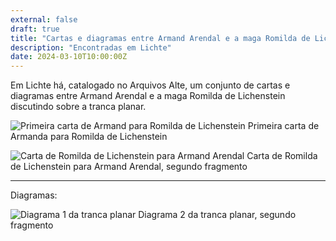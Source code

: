 ```yaml
---
external: false
draft: true
title: "Cartas e diagramas entre Armand Arendal e a maga Romilda de Lichenstein"
description: "Encontradas em Lichte"
date: 2024-03-10T10:00:00Z
---
```


Em Lichte há, catalogado no Arquivos Alte, um conjunto de cartas e diagramas entre Armand Arendal
e a maga Romilda de Lichenstein discutindo sobre a tranca planar.

![Primeira carta de Armand para Romilda de Lichenstein](/erde/images/tranca-planar/carta-armand-1.png)
Primeira carta de Armanda para Romilda de Lichenstein

<!-- ![Carta de Romilda de Lichenstein para Armand Arendal](/erde/images/tranca-planar/carta-romilda-pt1.png)
Carta de Romilda de Lichenstein para Armand Arendal, primeiro fragmento -->

![Carta de Romilda de Lichenstein para Armand Arendal](/erde/images/tranca-planar/carta-romilda-pt2.png)
Carta de Romilda de Lichenstein para Armand Arendal, segundo fragmento

<!-- ![Carta de Romilda de Lichenstein para Armand Arendal](/erde/images/tranca-planar/carta-romilda-pt3.png)
Carta de Romilda de Lichenstein para Armand Arendal, terceiro fragmento -->

<!-- ![Segunda carta de Armand para Romilda de Lichenstein](/erde/images/tranca-planar/carta-armand-2-pt1.png)
Segunda carta de Armand para Romilda de Lichenstein, primeiro fragmento -->

<!-- ![Segunda carta de Armand para Romilda de Lichenstein](/erde/images/tranca-planar/carta-armand-2-pt2.png)
Segunda carta de Armand para Romilda de Lichenstein, segundo fragmento -->

---

Diagramas:

<!-- ![Diagrama 1 da tranca planar](/erde/images/tranca-planar/diagrama-1.png)
Diagrama 1 da tranca planar -->

<!-- ![Diagrama 1 da tranca planar](/erde/images/tranca-planar/diagrama-2-pt1.png)
Diagrama 2 da tranca planar, primeiro fragmento -->

![Diagrama 1 da tranca planar](/erde/images/tranca-planar/diagrama-2-pt2.png)
Diagrama 2 da tranca planar, segundo fragmento